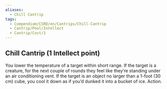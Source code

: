 ```yaml
---
aliases:
  - Chill Cantrip
tags:
  - Compendium/CSRD/en/Cantrips/Chill-Cantrip
  - Cantrip/Pool/Intellect
  - Cantrip/Cost/1
---
```

  
## Chill Cantrip  (1 Intellect point)  
You lower the temperature of a target within short range. If the target is a creature, for the next couple of rounds they feel like they’re standing under an air conditioning vent. If the target is an object no larger than a 1-foot (30 cm) cube, you cool it down as if you’d dunked it into a bucket of ice. Action.   
